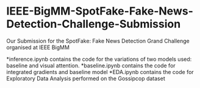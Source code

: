 # IEEE-BigMM-SpotFake-Fake-News-Detection-Challenge-Submission
Our Submission for the SpotFake: Fake News Detection Grand Challenge organised at IEEE BigMM 

*inference.ipynb contains the code for the variations of two models used: baseline and visual attention.
*baseline.ipynb contains the code for integrated gradients and baseline model
*EDA.ipynb contains the code for Exploratory Data Analysis performed on the Gossipcop dataset
